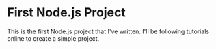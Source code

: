 # First Node.js Project

This is the first Node.js project that I've written. I'll be following tutorials online 
to create a simple project.